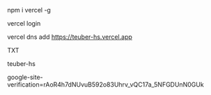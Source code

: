 npm i vercel -g

vercel login

vercel dns add https://teuber-hs.vercel.app

TXT

teuber-hs

google-site-verification=rAoR4h7dNUvuB592o83Uhrv_vQC17a_5NFGDUnN0GUk
